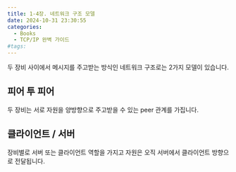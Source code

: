 ```yaml
---
title: 1-4장. 네트워크 구조 모델
date: 2024-10-31 23:30:55
categories:
  - Books
  - TCP/IP 완벽 가이드
#tags:
---
```

두 장비 사이에서 메시지를 주고받는 방식인 네트워크 구조로는 2가지 모델이 있습니다.

## 피어 투 피어

두 장비는 서로 자원을 양방향으로 주고받을 수 있는 peer 관계를 가집니다.

## 클라이언트 / 서버

장비별로 서버 또는 클라이언트 역할을 가지고 자원은 오직 서버에서 클라이언트 방향으로 전달됩니다.
